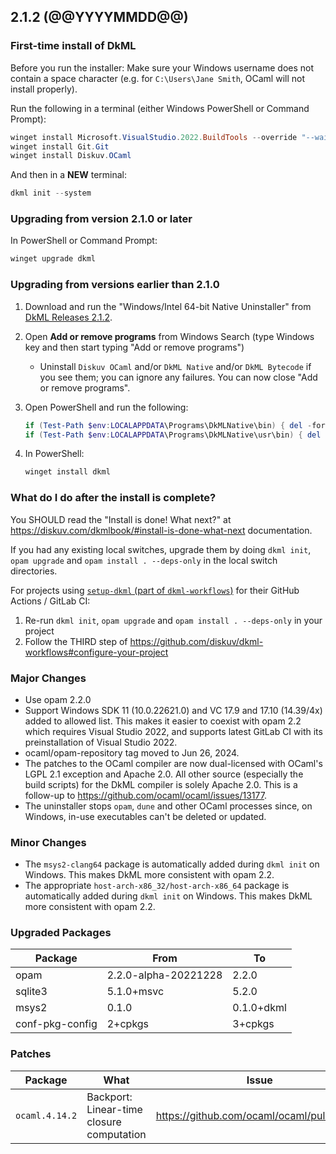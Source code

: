 ## 2.1.2 (@@YYYYMMDD@@)

### First-time install of DkML

Before you run the installer: Make sure your Windows username does not contain a space character (e.g. for `C:\Users\Jane Smith`, OCaml will not install properly).

Run the following in a terminal (either Windows PowerShell or Command Prompt):

```powershell
winget install Microsoft.VisualStudio.2022.BuildTools --override "--wait --passive --installPath C:\VS17 --addProductLang En-us --add Microsoft.VisualStudio.Workload.VCTools --add Microsoft.VisualStudio.Component.VC.14.38.17.8.x86.x64 --includeRecommended"
winget install Git.Git
winget install Diskuv.OCaml
```

And then in a **NEW** terminal:

```powershell
dkml init --system
```

### Upgrading from version 2.1.0 or later

In PowerShell or Command Prompt:

```powershell
winget upgrade dkml
```

### Upgrading from versions earlier than 2.1.0

1. Download and run the "Windows/Intel 64-bit Native Uninstaller" from [DkML Releases 2.1.2](https://gitlab.com/dkml/distributions/dkml/-/releases/2.1.2).
2. Open **Add or remove programs** from Windows Search (type Windows key and then start typing "Add or remove programs")
   * Uninstall `Diskuv OCaml` and/or `DkML Native` and/or `DkML Bytecode` if you see them; you can ignore any failures. You can now close "Add or remove programs".
3. Open PowerShell and run the following:

   ```powershell
   if (Test-Path $env:LOCALAPPDATA\Programs\DkMLNative\bin) { del -force -recurse $env:LOCALAPPDATA\Programs\DkMLNative\bin }
   if (Test-Path $env:LOCALAPPDATA\Programs\DkMLNative\usr\bin) { del -force -recurse $env:LOCALAPPDATA\Programs\DkMLNative\usr\bin }
   ```

4. In PowerShell:

   ```powershell
   winget install dkml
   ```

### What do I do after the install is complete?

You SHOULD read the "Install is done! What next?" at <https://diskuv.com/dkmlbook/#install-is-done-what-next> documentation.

If you had any existing local switches, upgrade them by doing `dkml init`, `opam upgrade` and `opam install . --deps-only` in the local switch directories.

For projects using [`setup-dkml` (part of  `dkml-workflows`)](https://github.com/diskuv/dkml-workflows#dkml-workflows)
for their GitHub Actions / GitLab CI:

1. Re-run `dkml init`, `opam upgrade` and `opam install . --deps-only` in your project
2. Follow the THIRD step of <https://github.com/diskuv/dkml-workflows#configure-your-project>

### Major Changes

* Use opam 2.2.0
* Support Windows SDK 11 (10.0.22621.0) and VC 17.9 and 17.10 (14.39/4x) added to allowed list. This makes it easier to coexist with opam 2.2 which requires Visual Studio 2022, and supports latest GitLab CI with its preinstallation of Visual Studio 2022.
* ocaml/opam-repository tag moved to Jun 26, 2024.
* The patches to the OCaml compiler are now dual-licensed with OCaml's LGPL 2.1 exception and Apache 2.0. All other source (especially the build scripts) for the DkML compiler is solely Apache 2.0. This is a follow-up to <https://github.com/ocaml/ocaml/issues/13177>.
* The uninstaller stops `opam`, `dune` and other OCaml processes since, on Windows, in-use executables can't be deleted or updated.

### Minor Changes

* The `msys2-clang64` package is automatically added during `dkml init` on Windows. This makes DkML more consistent with opam 2.2.
* The appropriate `host-arch-x86_32/host-arch-x86_64` package is automatically added during `dkml init` on Windows. This makes DkML more consistent with opam 2.2.

### Upgraded Packages

| Package         | From                 | To         |
| --------------- | -------------------- | ---------- |
| opam            | 2.2.0-alpha-20221228 | 2.2.0      |
| sqlite3         | 5.1.0+msvc           | 5.2.0      |
| msys2           | 0.1.0                | 0.1.0+dkml |
| conf-pkg-config | 2+cpkgs              | 3+cpkgs    |

### Patches

| Package        | What                                      | Issue                                       |
| -------------- | ----------------------------------------- | ------------------------------------------- |
| `ocaml.4.14.2` | Backport: Linear-time closure computation | <https://github.com/ocaml/ocaml/pull/12222> |
